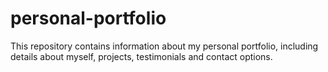 # personal-portfolio
 This repository contains information about my personal portfolio, including details about myself, projects, testimonials and contact options.
